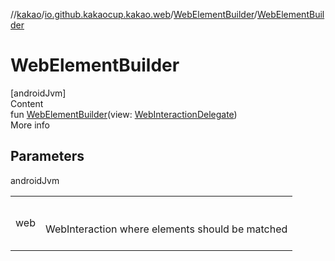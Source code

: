 //[kakao](../../../index.md)/[io.github.kakaocup.kakao.web](../index.md)/[WebElementBuilder](index.md)/[WebElementBuilder](-web-element-builder.md)



# WebElementBuilder  
[androidJvm]  
Content  
fun [WebElementBuilder](-web-element-builder.md)(view: [WebInteractionDelegate](../../io.github.kakaocup.kakao.delegate/-web-interaction-delegate/index.md))  
More info  


## Parameters  
  
androidJvm  
  
| | |
|---|---|
| <a name="io.github.kakaocup.kakao.web/WebElementBuilder/WebElementBuilder/#io.github.kakaocup.kakao.delegate.WebInteractionDelegate/PointingToDeclaration/"></a>web| <a name="io.github.kakaocup.kakao.web/WebElementBuilder/WebElementBuilder/#io.github.kakaocup.kakao.delegate.WebInteractionDelegate/PointingToDeclaration/"></a><br><br>WebInteraction where elements should be matched<br><br>|
  
  



